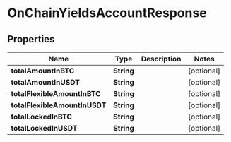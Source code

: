 

# OnChainYieldsAccountResponse


## Properties

| Name | Type | Description | Notes |
|------------ | ------------- | ------------- | -------------|
|**totalAmountInBTC** | **String** |  |  [optional] |
|**totalAmountInUSDT** | **String** |  |  [optional] |
|**totalFlexibleAmountInBTC** | **String** |  |  [optional] |
|**totalFlexibleAmountInUSDT** | **String** |  |  [optional] |
|**totalLockedInBTC** | **String** |  |  [optional] |
|**totalLockedInUSDT** | **String** |  |  [optional] |




